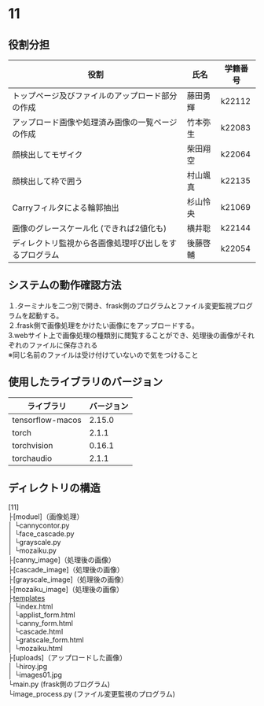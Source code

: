# 11

## 役割分担
| 役割     | 氏名      | 学籍番号     |
| -------------- | -------------- | ----------- |
|トップページ及びファイルのアップロード部分の作成 |藤田勇輝 |k22112 | 
|アップロード画像や処理済み画像の一覧ページの作成 |竹本弥生 |k22083 |
|顔検出してモザイク |柴田翔空 |k22064 |
|顔検出して枠で囲う |村山颯真 |k22135 |
|Carryフィルタによる輪郭抽出 |杉山怜央 |k21069 |
|画像のグレースケール化 (できれば2値化も) |横井聡 |k22144 |
|ディレクトリ監視から各画像処理呼び出しをするプログラム |後藤啓輔 |k22054 |

## システムの動作確認方法
１.ターミナルを二つ別で開き、frask側のプログラムとファイル変更監視プログラムを起動する。
<br>
２.frask側で画像処理をかけたい画像にをアップロードする。
<br>
3.webサイト上で画像処理の種類別に閲覧することができ、処理後の画像がそれぞれのファイルに保存される
<br>
※同じ名前のファイルは受け付けていないので気をつけること


## 使用したライブラリのバージョン
| ライブラリ     | バージョン      |
| -------------- | -------------- |
| tensorflow-macos | 2.15.0 |
| torch | 2.1.1 |
| torchvision | 0.16.1 |
| torchaudio | 2.1.1 |


## ディレクトリの構造
[11]
<br>
  ├[moduel]（画像処理）
<br>
  │  └cannycontor.py
<br>
  │  └face_cascade.py
<br>
  │  └grayscale.py
<br>
  │  └mozaiku.py
<br>
  ├[canny_image]（処理後の画像）
<br>
  ├[cascade_image]（処理後の画像）
<br>
  ├[grayscale_image]（処理後の画像）
<br>
  ├[mozaiku_image]（処理後の画像）
<br>
  ├[templates](webサイトのそれぞれのhtml)
<br>
  │  └index.html
<br>
  │  └applist_form.html
<br>
  │  └canny_form.html
<br>
  │  └cascade.html
<br>
  │  └gratscale_form.html
<br>
  │  └mozaiku.html
<br>
  ├[uploads]（アップロードした画像）
<br>
  │  └hiroy.jpg
<br>
  │  └images01.jpg
<br>
  └main.py (frask側のプログラム)
<br>
  └image_process.py (ファイル変更監視のプログラム)